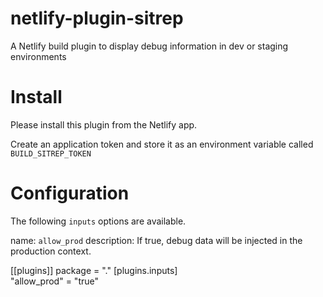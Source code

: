 # netlify-plugin-sitrep
A Netlify build plugin to display debug information in dev or staging environments

# Install

Please install this plugin from the Netlify app.

Create an application token and store it as an environment variable called `BUILD_SITREP_TOKEN`

# Configuration

The following `inputs` options are available.

name: `allow_prod`
description: If true, debug data will be injected in the production context.

[[plugins]]
package = "."
  [plugins.inputs]  
    "allow_prod" = "true"